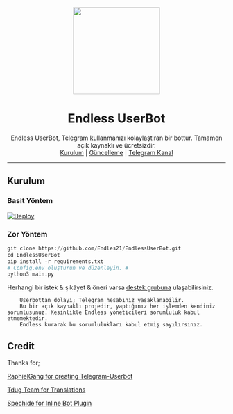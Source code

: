 <div align="center">
  <img src="https://i.imgyukle.com/2020/05/29/i.imgyukle.com/2020/09/17/xb2FTN.jpg" width="200" height="200">
  <h1>Endless UserBot</h1>
</div>
<p align="center">
    Endless UserBot, Telegram kullanmanızı kolaylaştıran bir bottur. Tamamen açık kaynaklı ve ücretsizdir.
    <br>
        <a href="https://github.com/endles21/EndlessUserBot/blob/master/README.md#kurulum">Kurulum</a> |
        <a href="https://github.com/Endles21/EndlessUserBot/wiki/G%C3%BCncelleme">Güncelleme</a> |
        <a href="https://t.me/EndlessUserBot">Telegram Kanal</a>
    <br>
</p>

----

## Kurulum
### Basit Yöntem

[![Deploy](https://www.herokucdn.com/deploy/button.svg)](https://heroku.com/deploy?template=https://github.com/Endles21/EndlessUserBot)
### Zor Yöntem
```python
git clone https://github.com/Endles21/EndlessUserBot.git
cd EndlessUserBot
pip install -r requirements.txt
# Config.env oluşturun ve düzenleyin. #
python3 main.py
```
 
Herhangi bir istek & şikâyet & öneri varsa [destek grubuna](https://t.me/EndlessSupport) ulaşabilirsiniz.

```
    Userbottan dolayı; Telegram hesabınız yasaklanabilir.
    Bu bir açık kaynaklı projedir, yaptığınız her işlemden kendiniz sorumlusunuz. Kesinlikle Endless yöneticileri sorumluluk kabul etmemektedir.
    Endless kurarak bu sorumlulukları kabul etmiş sayılırsınız.
```

## Credit
Thanks for;


[RaphielGang for creating Telegram-Userbot](https://github.com/RaphielGang)

[Tdug Team for Translations](https://github.com/TeamDerUntergang)

[Spechide for Inline Bot Plugin](https://github.com/Spechide)
